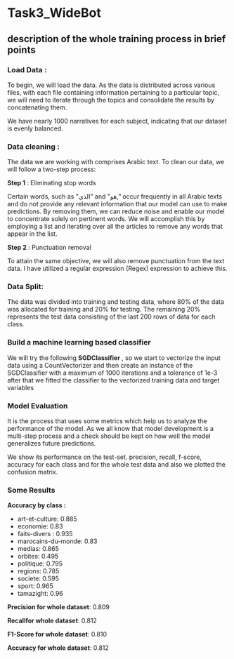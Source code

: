 # Task3_WideBot
## description of the whole training process in brief points
### Load Data :
To begin, we will load the data. As the data is distributed across various files, with each file containing information pertaining to a particular topic, we will need to iterate through the topics and consolidate the results by concatenating them.

We have nearly 1000 narratives for each subject, indicating that our dataset is evenly balanced.

### Data cleaning :

The data we are working with comprises Arabic text. To clean our data, we will follow a two-step process:

**Step 1** :  Eliminating stop words 

Certain words, such as "الذي" and "هو," occur frequently in all Arabic texts and do not provide any relevant information that our model can use to make predictions. By removing them, we can reduce noise and enable our model to concentrate solely on pertinent words. We will accomplish this by employing a list and iterating over all the articles to remove any words that appear in the list.

**Step 2** :  Punctuation removal 

To attain the same objective, we will also remove punctuation from the text data. I have utilized a regular expression (Regex) expression to achieve this.

### Data Split:

The data was divided into training and testing data, where 80% of the data was allocated for training and 20% for testing. The remaining 20% represents the test data consisting of the last 200 rows of data for each class.

### Build a machine learning based classifier 
We will try the following **SGDClassifier** , so we start to vectorize the input data using a CountVectorizer
and then create an instance of the SGDClassifier with a maximum of 1000 iterations and a tolerance of 1e-3    
after that we fitted the classifier to the vectorized training data and target variables

### Model Evaluation
It is the process that uses some metrics which help us to analyze the performance of the model. As we all know that model development is a multi-step process and a check should be kept on how well the model generalizes future predictions.

We show its performance on the test-set. precision, recall, f-score, accuracy for each class and for 
the whole test data and also we plotted the confusion matrix.

### Some Results
**Accuracy by class :**
- art-et-culture: 0.885
- economie: 0.83
- faits-divers : 0.935 
- marocains-du-monde: 0.83
- medias: 0.865
- orbites: 0.495
- politique: 0.795
- regions: 0.785 
- societe: 0.595 
- sport: 0.965 
- tamazight: 0.96

**Precision for whole dataset**: 0.809

**Recallfor whole dataset**: 0.812

**F1-Score for whole dataset**: 0.810

**Accuracy for whole dataset**: 0.812


